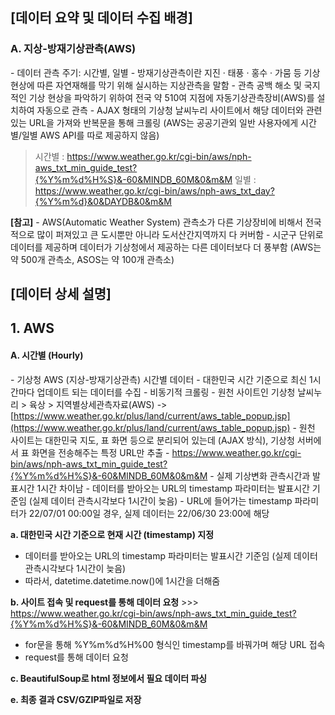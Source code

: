 ## [데이터 요약 및 데이터 수집 배경]
### A. 지상-방재기상관측(AWS)
\- 데이터 관측 주기: 시간별, 일별
\- 방재기상관측이란 지진 · 태풍 · 홍수 · 가뭄 등 기상현상에 따른 자연재해를 막기 위해 실시하는 지상관측을 말함
\- 관측 공백 해소 및 국지적인 기상 현상을 파악하기 위하여 전국 약 510여 지점에 자동기상관측장비(AWS)를 설치하여 자동으로 관측
\- AJAX 형태의 기상청 날씨누리 사이트에서 해당 데이터와 관련있는 URL을 가져와 반복문을 통해 크롤링 (AWS는 공공기관외 일반 사용자에게 시간별/일별 AWS API를 따로 제공하지 않음)
> 시간별 : https://www.weather.go.kr/cgi-bin/aws/nph-aws_txt_min_guide_test?{%Y%m%d%H%S}&-60&MINDB_60M&0&m&M
> 일별 : https://www.weather.go.kr/cgi-bin/aws/nph-aws_txt_day?{%Y%m%d}&0&DAYDB&0&m&M

**[참고]**
\- AWS(Automatic Weather System) 관측소가 다른 기상장비에 비해서 전국적으로 많이 퍼져있고 큰 도시뿐만 아니라 도서산간지역까지 다 커버함
\- 시군구 단위로 데이터를 제공하며 데이터가 기상청에서 제공하는 다른 데이터보다 더 풍부함  (AWS는 약 500개 관측소, ASOS는 약 100개 관측소)

## [데이터 상세 설명]
## 1. AWS
#### A. 시간별 (Hourly)
\- 기상청 AWS (지상-방재기상관측) 시간별 데이터
\- 대한민국 시간 기준으로 최신 1시간마다 업데이트 되는 데이터를 수집
\- 비동기적 크롤링
\- 원천 사이트인 기상청 날씨누리 > 육상 > 지역별상세관측자료(AWS) -> [https://www.weather.go.kr/plus/land/current/aws_table_popup.jsp](https://www.weather.go.kr/plus/land/current/aws_table_popup.jsp)
\- 원천 사이트는 대한민국 지도, 표 화면 등으로 분리되어 있는데 (AJAX 방식), 기상청 서버에서 표 화면을 전송해주는 특정 URL만 추출
\- https://www.weather.go.kr/cgi-bin/aws/nph-aws_txt_min_guide_test?{%Y%m%d%H%S}&-60&MINDB_60M&0&m&M
\- 실제 기상변화 관측시간과 발표시간 1시간 차이남
\- 데이터를 받아오는 URL의 timestamp 파라미터는 발표시간 기준임 (실제 데이터 관측시각보다 1시간이 늦음)
\- URL에 들어가는 timestamp 파라미터가 22/07/01 00:00일 경우, 실제 데이터는 22/06/30 23:00에 해당

**a. 대한민국 시간 기준으로 현재 시간 (timestamp) 지정**
- 데이터를 받아오는 URL의 timestamp 파라미터는 발표시간 기준임 (실제 데이터 관측시각보다 1시간이 늦음)
- 따라서, datetime.datetime.now()에 1시간을 더해줌

**b. 사이트 접속 및 request를 통해 데이터 요청**
\>>> https://www.weather.go.kr/cgi-bin/aws/nph-aws_txt_min_guide_test?{%Y%m%d%H%S}&-60&MINDB_60M&0&m&M
* for문을 통해 %Y%m%d%H%00 형식인 timestamp를 바꿔가며 해당 URL 접속
* request를 통해 데이터 요청

**c. BeautifulSoup로 html 정보에서 필요 데이터 파싱**

**e. 최종 결과 CSV/GZIP파일로 저장**
